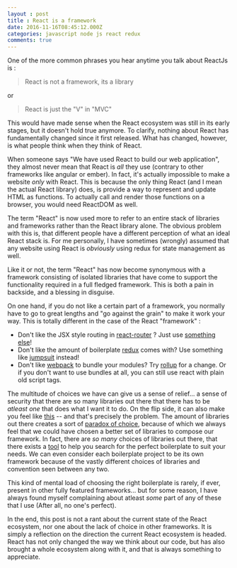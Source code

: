 ```yaml
---
layout : post
title : React is a framework
date: 2016-11-16T08:45:12.000Z
categories: javascript node js react redux
comments: true
---
```


One of the more common phrases you hear anytime you talk about ReactJs is :

>React is not a framework, its a library

or

>React is just the "V" in "MVC"

This would have made sense when the React ecosystem was still in its early stages, but it doesn't hold true anymore. To clarify, nothing about React has fundamentally changed since it first released. What has changed, however, is what people think when they think of React.

When someone says "We have used React to build our web application", they almost never mean that React is _all_ they use (contrary to other frameworks like angular or ember). In fact, it's actually impossible to make a website *only* with React. This is because the only thing React (and I mean the actual React library) does, is provide a way to represent and update HTML as functions. To actually call and render those functions on a browser, you would need ReactDOM as well.

The term "React" is now used more to refer to an entire stack of libraries and frameworks rather than the React library alone. The obvious problem with this is, that different people have a different perception of what an ideal React stack is. For me personally, I have sometimes (wrongly) assumed that any website using React is _obviously_ using redux for state management as well.

Like it or not, the term "React" has now become synonymous with a framework consisting of isolated libraries that have come to support the functionality required in a full fledged framework. This is both a pain in backside, and a blessing in disguise.

On one hand, if you do not like a certain part of a framework, you normally have to go to great lengths and "go against the grain" to make it work your way. This is totally different in the case of the React "framework" :

- Don't like the JSX style routing in [react-router](https://github.com/ReactTraining/react-router) ? Just use [something else](https://github.com/larrymyers/react-mini-router)!
- Don't like the amount of boilerplate [redux](https://github.com/reactjs/redux) comes with? Use something like [jumpsuit](https://github.com/jumpsuit/jumpsuit) instead!
- Don't like [webpack](https://webpack.github.io/) to bundle your modules? Try [rollup](https://github.com/rollup/rollup) for a change. Or if you don't want to use bundles at all, you can still use react with plain old script tags.

The multitude of choices we have can give us a sense of relief... a sense of security that there are so many libraries out there that there has to be _atleast one_ that does what I want it to do. On the flip side, it can also make you feel like [this](https://hackernoon.com/how-it-feels-to-learn-javascript-in-2016-d3a717dd577f#.sg7kkylig) -- and that's precisely the problem. The amount of libraries out there creates a sort of [paradox of choice](https://en.wikipedia.org/wiki/The_Paradox_of_Choice), because of which we always feel that we could have chosen a better set of libraries to compose our framework. In fact, there are _so many_ choices of libraries out there, that there exists a [tool](http://andrewhfarmer.com/starter-project/) to help you search for the perfect boilerplate to suit your needs. We can even consider each boilerplate project to be its own framework because of the vastly different choices of libraries and convention seen between any two.

This kind of mental load of choosing the right boilerplate is rarely, if ever, present in other fully featured frameworks... but for some reason, I have always found myself complaining about atleast _some_ part of any of these that I use (After all, no one's perfect).

In the end, this post is not a rant about the current state of the React ecosystem, nor one about the lack of choice in other frameworks. It is simply a reflection on the direction the current React ecosystem is headed. React has not only changed the way we think about our code, but has also brought a whole ecosystem along with it, and that is always something to appreciate.
